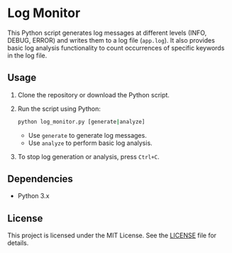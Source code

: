 # Log Monitor

This Python script generates log messages at different levels (INFO, DEBUG, ERROR) and writes them to a log file (`app.log`). It also provides basic log analysis functionality to count occurrences of specific keywords in the log file.

## Usage

1. Clone the repository or download the Python script.

2. Run the script using Python:

    ```bash
    python log_monitor.py [generate|analyze]
    ```

    - Use `generate` to generate log messages.
    - Use `analyze` to perform basic log analysis.

3. To stop log generation or analysis, press `Ctrl+C`.

## Dependencies

- Python 3.x

## License

This project is licensed under the MIT License. See the [LICENSE](LICENSE) file for details.
